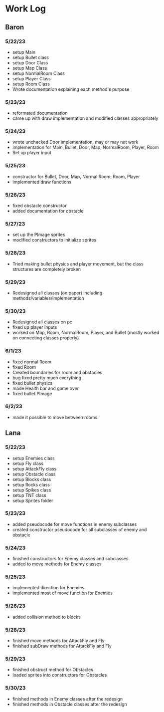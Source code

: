 # Work Log

## Baron

### 5/22/23

- setup Main
- setup Bullet class
- setup Door Class
- setup Map Class
- setup NormalRoom Class
- setup Player Class
- setup Room Class
- Wrote documentation explaining each method's purpose

### 5/23/23

- reformated documentation
- came up with draw implementation and modified classes appropriately

### 5/24/23

- wrote unchecked Door implementation, may or may not work
- implementation for Main, Bullet, Door, Map, NormalRoom, Player, Room
- Set up player input

### 5/25/23

- constructor for Bullet, Door, Map, Normal Room, Room, Player
- implemented draw functions

### 5/26/23

- fixed obstacle constructor
- added documentation for obstacle

### 5/27/23

- set up the PImage sprites
- modified constructors to initialize sprites

### 5/28/23

- Tried making bullet physics and player movement, but the class structures are completely broken

### 5/29/23

- Redesigned all classes (on paper) including methods/variables/implementation

### 5/30/23

- Redesigned all classes on pc
- fixed up player inputs
- worked on Map, Room, NormalRoom, Player, and Bullet (mostly worked on connecting classes properly)

### 6/1/23

- fixed normal Room
- fixed Room
- Created boundaries for room and obstacles
- bug fixed pretty much everything
- fixed bullet physics
- made Health bar and game over
- fixed bullet PImage

### 6/2/23

- made it possible to move between rooms

## Lana

### 5/22/23

- setup Enemies class
- setup Fly class
- setup AttackFly class
- setup Obstacle class
- setup Blocks class
- setup Rocks class
- setup Spikes class
- setup TNT class
- setup Sprites folder

### 5/23/23

- added pseudocode for move functions in enemy subclasses
- created constructor pseudocode for all subclasses of enemy and obstacle

### 5/24/23

- finished constructors for Enemy classes and subclasses
- added to move methods for Enemy classes

### 5/25/23

- implemented direction for Enemies
- implemented most of move function for Enemies

### 5/26/23

- added collision method to blocks

### 5/28/23

- finished move methods for AttackFly and Fly
- finished subDraw methods for AttackFly and Fly

### 5/29/23

- finished obstruct method for Obstacles
- loaded sprites into constructors for Obstacles

### 5/30/23

- finished methods in Enemy classes after the redesign
- finished methods in Obstacle classes after the redesign
